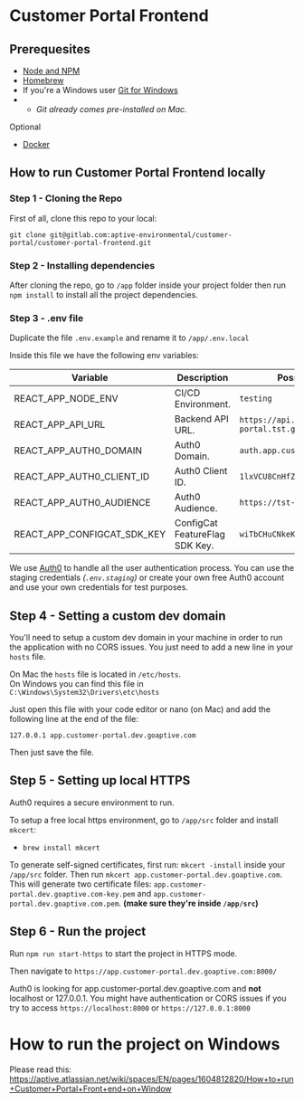 # Customer Portal Frontend
## Prerequesites
- [Node and NPM](https://nodejs.org/en/download/)
- [Homebrew](https://brew.sh/)
- If you're a Windows user [Git for Windows](https://git-scm.com/download/win)
- - _Git already comes pre-installed on Mac._

Optional
- [Docker](https://www.docker.com/)

## How to run Customer Portal Frontend locally

### Step 1 - Cloning the Repo
First of all, clone this repo to your local: 

`git clone git@gitlab.com:aptive-environmental/customer-portal/customer-portal-frontend.git`

### Step 2 - Installing dependencies
After cloning the repo, go to `/app` folder inside your project folder then run `npm install` to install all the project dependencies.

### Step 3 - .env file
Duplicate the file `.env.example` and rename it to `/app/.env.local`

Inside this file we have the following env variables:

| Variable | Description                                                                                                                                         | Possible values and examples                                                   |
|----|-----------------------------------------------------------------------------------------------------------------------------------------------------|--------------------------------------------------------------------------------------|
| REACT_APP_NODE_ENV | CI/CD Environment.                                                                                                                           | `testing` |
| REACT_APP_API_URL | Backend API URL.                                                                                                                           | `https://api.customer-portal.tst.goaptive.com/api/v2` 
| REACT_APP_AUTH0_DOMAIN | Auth0 Domain.                                                                                                                         | `auth.app.customer-portal.tst.goaptive.com`                                                      |
| REACT_APP_AUTH0_CLIENT_ID | Auth0 Client ID.                                                                                                                   | `1lxVCU8CnHfZddoCcPu0Vz3E94YOaFxk`                                               |
| REACT_APP_AUTH0_AUDIENCE | Auth0 Audience.                                                                                                                     | `https://tst-goaptive.us.auth0.com/api/v2/`                                      |
| REACT_APP_CONFIGCAT_SDK_KEY | ConfigCat FeatureFlag SDK Key.                                                                                                                     | `wiTbCHuCNkeKfI_d1eqT1Q/ssDQflaklEyO1mGSAMQKeA`                                      |

We use [Auth0](https://auth0.com/) to handle all the user authentication process. You can use the staging credentials _(`.env.staging`)_ or create your own free Auth0 account and use your own credentials for test purposes.

## Step 4 - Setting a custom dev domain
You'll need to setup a custom dev domain in your machine in order to run the application with no CORS issues. You just need to add a new line in your `hosts` file.

On Mac the `hosts` file is located in `/etc/hosts`.<br/>
On Windows you can find this file in `C:\Windows\System32\Drivers\etc\hosts`

Just open this file with your code editor or nano (on Mac) and add the following line at the end of the file:

`127.0.0.1 app.customer-portal.dev.goaptive.com`

Then just save the file.


## Step 5 - Setting up local HTTPS
Auth0 requires a secure environment to run.

To setup a free local https environment, go to `/app/src` folder and install `mkcert`:
- `brew install mkcert`

To generate self-signed certificates, first run: `mkcert -install` inside your `/app/src` folder. Then run `mkcert app.customer-portal.dev.goaptive.com`. This will generate two certificate files: `app.customer-portal.dev.goaptive.com-key.pem` and `app.customer-portal.dev.goaptive.com.pem`. **(make sure they're inside `/app/src`)**

## Step 6 - Run the project
Run `npm run start-https` to start the project in HTTPS mode.

Then navigate to `https://app.customer-portal.dev.goaptive.com:8000/` 

Auth0 is looking for app.customer-portal.dev.goaptive.com and **not** localhost or 127.0.0.1. You might have authentication or CORS issues if you try to access `https://localhost:8000` or `https://127.0.0.1:8000`

# How to run the project on Windows

Please read this: https://aptive.atlassian.net/wiki/spaces/EN/pages/1604812820/How+to+run+Customer+Portal+Front+end+on+Window
